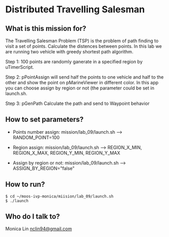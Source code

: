 # Distributed Travelling Salesman

## What is this mission for?

The Travelling Salesman Problem (TSP) is the problem of path finding to visit a set of points. Calculate the distences between points. In this lab we are running two vehicle with greedy shortest path algorithm.

Step 1: 100 points are randomly ganerate in a specified region by uTimerScript.

Step 2: pPointAssign will send half the points to one vehicle and half to the other and show the point on pMarineViewer in different color. In this app you can choose assign by region or not (the parameter could be set in launch.sh.

Step 3: pGenPath
Calculate the path and send to Waypoint behavior

## How to set parameters?

* Points number assign: mission/lab_09/launch.sh --> RANDOM_POINT=100

* Region assign: mission/lab_09/launch.sh --> REGION_X_MIN, REGION_X_MAX, REGION_Y_MIN, REGION_Y_MAX

* Assign by region or not: mission/lab_09/launch.sh --> ASSIGN_BY_REGION="false"

## How to run?

```
$ cd ~/moos-ivp-monica/miision/lab_09/launch.sh
$ ./launch
```

## Who do I talk to?

Monica Lin
nclin94@gmail.com
